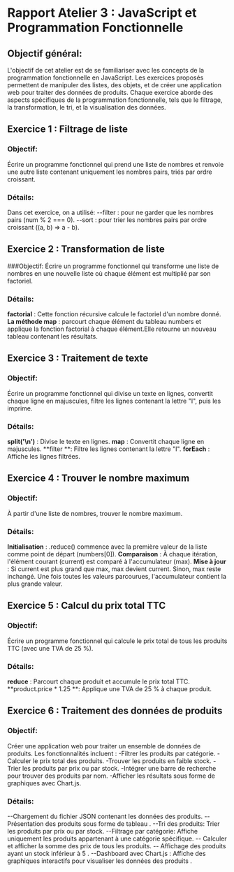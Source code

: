 # Rapport Atelier 3 : JavaScript et Programmation Fonctionnelle

## Objectif général:
L'objectif de cet atelier est de se familiariser avec les concepts de la programmation fonctionnelle en JavaScript. Les exercices proposés permettent de manipuler des listes, des objets, et de créer une application web pour traiter des données de produits. Chaque exercice aborde des aspects spécifiques de la programmation fonctionnelle, tels que le filtrage, la transformation, le tri, et la visualisation des données.

## Exercice 1 : Filtrage de liste

### Objectif:

Écrire un programme fonctionnel qui prend une liste de nombres et renvoie une autre liste contenant uniquement les nombres pairs, triés par ordre croissant.

### Détails:
Dans cet exercice, on a utilisé:
--filter : pour ne garder que les nombres pairs (num % 2 === 0).
--sort : pour trier les nombres pairs par ordre croissant ((a, b) => a - b).
## Exercice 2 : Transformation de liste
###Objectif:
Écrire un programme fonctionnel qui transforme une liste de nombres en une nouvelle liste où chaque élément est multiplié par son factoriel.
### Détails:
**factorial** : Cette fonction récursive calcule le factoriel d'un nombre donné.
**La méthode map** : parcourt chaque élément du tableau numbers et applique la fonction factorial à chaque élément.Elle retourne un nouveau tableau contenant les résultats.

## Exercice 3 : Traitement de texte

### Objectif:
Écrire un programme fonctionnel qui divise un texte en lignes, convertit chaque ligne en majuscules, filtre les lignes contenant la lettre "I", puis les imprime.

### Détails:
**split('\n')** : Divise le texte en lignes.
**map** : Convertit chaque ligne en majuscules.
**filter **: Filtre les lignes contenant la lettre "I".
**forEach** : Affiche les lignes filtrées.
## Exercice 4 : Trouver le nombre maximum

### Objectif:
À partir d'une liste de nombres, trouver le nombre maximum.

### Détails:
**Initialisation** : .reduce() commence avec la première valeur de la liste comme point de départ (numbers[0]).
**Comparaison** : À chaque itération, l'élément courant (current) est comparé à l'accumulateur (max).
**Mise à jour** : Si current est plus grand que max, max devient current. Sinon, max reste inchangé.
Une fois toutes les valeurs parcourues, l'accumulateur contient la plus grande valeur.

## Exercice 5 : Calcul du prix total TTC

### Objectif:
Écrire un programme fonctionnel qui calcule le prix total de tous les produits TTC (avec une TVA de 25 %).

### Détails:
**reduce** : Parcourt chaque produit et accumule le prix total TTC.
**product.price * 1.25  **: Applique une TVA de 25 % à chaque produit.

## Exercice 6 : Traitement des données de produits

### Objectif:
Créer une application web pour traiter un ensemble de données de produits. Les fonctionnalités incluent :
-Filtrer les produits par catégorie.
-Calculer le prix total des produits.
-Trouver les produits en faible stock.
-Trier les produits par prix ou par stock.
-Intégrer une barre de recherche pour trouver des produits par nom.
-Afficher les résultats sous forme de graphiques avec Chart.js.
### Détails:
--Chargement du fichier JSON contenant les données des produits.
--Présentation des produits sous forme de tableau .
--Tri des produits: Trier les produits par prix ou par stock.
--Filtrage par catégorie: Affiche uniquement les produits appartenant à une catégorie spécifique. 
-- Calculer et afficher la somme des prix de tous les produits. 
-- Affichage des produits ayant un stock inférieur à 5 .
--Dashboard avec Chart.js : Affiche des graphiques interactifs pour visualiser les données des produits .
